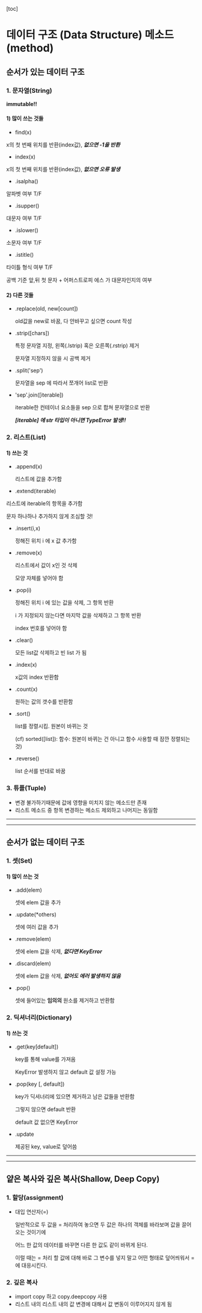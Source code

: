 [toc]

# 데이터 구조 (Data Structure) 메소드(method)



## 순서가 있는 데이터 구조



### 1. 문자열(String)

**immutable!!** 

#### 1) 많이 쓰는 것들

- find(x)

x의 첫 번째 위치를 반환(index값), ***없으면 -1을 반환***

- index(x)

x의 첫 번째 위치를 반환(index값), ***없으면 오류 발생***

- .isalpha()

알파벳 여부 T/F

- .isupper()

대문자 여부 T/F

- .islower()

소문자 여부 T/F

- .istitle()

타이틀 형식 여부 T/F

공백 기준 앞,뒤 첫 문자 + 어퍼스트로피 에스 가 대문자인지의 여부 



#### 2) 다른 것들

- .replace(old, new[count])

  old값을 new로 바꿈, 다 안바꾸고 싶으면 count 작성

- .strip([chars])

  특정 문자열 지정, 왼쪽(.lstrip) 혹은 오른쪽(.rstrip) 제거

  문자열 지정하지 않을 시 공백 제거

- .split('sep')

  문자열을 sep 에 따라서 쪼개어 list로 반환

- 'sep'.join([iterable])

  iterable한 컨테이너 요소들을 sep 으로 합쳐 문자열으로 반환

  ***[iterable] 에 str 타입이 아니면 TypeError 발생!!***



### 2. 리스트(List)

#### 1) 쓰는 것

- .append(x)

  리스트에 값을 추가함

-  .extend(iterable)

  리스트에 iterable의 항목을 추가함

  문자 하나하나 추가하지 않게 조심할 것!

- .insert(i,x)

  정해진 위치 i 에 x 값 추가함

- .remove(x)

  리스트에서 값이 x인 것 삭제

  모양 자체를 넣어야 함

- .pop(i)

  정해진 위치 i 에 있는 값을 삭제, 그 항목 반환

  i  가 지정되지 않는다면 마지막 값을 삭제하고 그 항목 반환

  index 번호를 넣어야 함

- .clear()

  모든 list값 삭제하고 빈 list 가 됨

- .index(x)

  x값의 index 반환함

- .count(x)

  원하는 값의 갯수를 반환함

- .sort()

  list를 정렬시킴. 원본이 바뀌는 것

  (cf) sorted([list]): 함수: 원본이 바뀌는 건 아니고 함수 사용할 때 잠깐 정렬되는 것)

- .reverse()

  list 순서를 반대로 바꿈



### 3. 튜플(Tuple)

- 변경 불가하기때문에 값에 영향을 미치지 않는 메소드만 존재
- 리스트 메소드 중 항목 변경하는 메소드 제외하고 나머지는 동일함

---

---

## 순서가 없는 데이터 구조



### 1. 셋(Set)

#### 1) 많이 쓰는 것

- .add(elem)

  셋에 elem 값을 추가

- .update(*others)

  셋에 여러 값을 추가

- .remove(elem)

  셋에 elem 값을 삭제, ***없다면 KeyError***

- .discard(elem)

  셋에 elem 값을 삭제, ***없어도 에러 발생하지 않음***

- .pop()

  셋에 들어있는 **임의의** 원소를 제거하고 반환함



### 2. 딕셔너리(Dictionary)

#### 1) 쓰는 것

- .get(key[default])

  key를 통해 value를 가져옴

  KeyError 발생하지 않고 default 값 설정 가능

- .pop(key [, default])

  key가 딕셔너리에 있으면 제거하고 남은 값들을 반환함

  그렇지 않으면 default 반환

  default 값 없으면 KeyError

- .update

  제공된 key, value로 덮어씀

---

---

## 얕은 복사와 깊은 복사(Shallow, Deep Copy)

### 1. 할당(assignment)

- 대입 연산자(=)

  일반적으로 두 값을 = 처리하여 놓으면 두 값은 하나의 객체를 바라보며 값을 끌어오는 것이기에

  어느 한 값의 데이터를 바꾸면 다른 한 값도 같이 바뀌게 된다.

  이럴 때는  = 처리 할 값에 대해 바로 그 변수를 넣지 말고 어떤 형태로 덮어씌워서 = 에 대응시킨다.

### 2. 깊은 복사

- import copy 하고 copy.deepcopy 사용
- 리스트 내의 리스트 내의 값 변경에 대해서 값 변동이 이루어지지 않게 됨

